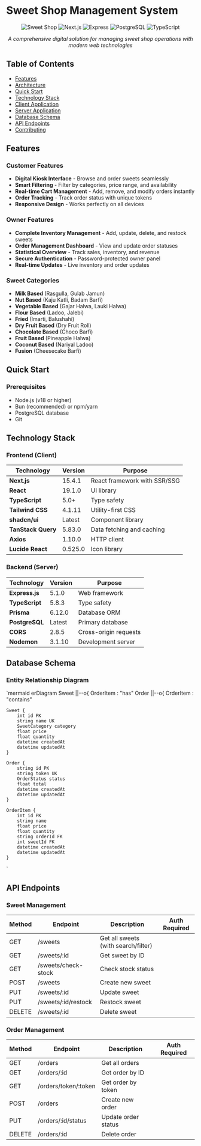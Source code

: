 ﻿#  Sweet Shop Management System

<div align="center">

![Sweet Shop](https://img.shields.io/badge/Sweet%20Shop-Management%20System-orange?style=for-the-badge&logo=react)
![Next.js](https://img.shields.io/badge/Next.js-15.4.1-black?style=for-the-badge&logo=next.js)
![Express](https://img.shields.io/badge/Express-5.1.0-green?style=for-the-badge&logo=express)
![PostgreSQL](https://img.shields.io/badge/PostgreSQL-Database-blue?style=for-the-badge&logo=postgresql)
![TypeScript](https://img.shields.io/badge/TypeScript-5.0-blue?style=for-the-badge&logo=typescript)

*A comprehensive digital solution for managing sweet shop operations with modern web technologies*

</div>

##  Table of Contents

- [ Features](#-features)
- [ Architecture](#-architecture)
- [ Quick Start](#-quick-start)
- [ Technology Stack](#-technology-stack)
- [ Client Application](#-client-application)
- [ Server Application](#-server-application)
- [ Database Schema](#-database-schema)
- [ API Endpoints](#-api-endpoints)
- [ Contributing](#-contributing)

##  Features

###  Customer Features
- **Digital Kiosk Interface** - Browse and order sweets seamlessly
- **Smart Filtering** - Filter by categories, price range, and availability
- **Real-time Cart Management** - Add, remove, and modify orders instantly
- **Order Tracking** - Track order status with unique tokens
- **Responsive Design** - Works perfectly on all devices

###  Owner Features
- **Complete Inventory Management** - Add, update, delete, and restock sweets
- **Order Management Dashboard** - View and update order statuses
- **Statistical Overview** - Track sales, inventory, and revenue
- **Secure Authentication** - Password-protected owner panel
- **Real-time Updates** - Live inventory and order updates

###  Sweet Categories
-  **Milk Based** (Rasgulla, Gulab Jamun)
-  **Nut Based** (Kaju Katli, Badam Barfi)
-  **Vegetable Based** (Gajar Halwa, Lauki Halwa)
-  **Flour Based** (Ladoo, Jalebi)
-  **Fried** (Imarti, Balushahi)
-  **Dry Fruit Based** (Dry Fruit Roll)
-  **Chocolate Based** (Choco Barfi)
-  **Fruit Based** (Pineapple Halwa)
-  **Coconut Based** (Nariyal Ladoo)
-  **Fusion** (Cheesecake Barfi)

##  Quick Start

### Prerequisites

- Node.js (v18 or higher)
- Bun (recommended) or npm/yarn
- PostgreSQL database
- Git
  
##  Technology Stack

### Frontend (Client)
| Technology | Version | Purpose |
|------------|---------|---------|
| **Next.js** | 15.4.1 | React framework with SSR/SSG |
| **React** | 19.1.0 | UI library |
| **TypeScript** | 5.0+ | Type safety |
| **Tailwind CSS** | 4.1.11 | Utility-first CSS |
| **shadcn/ui** | Latest | Component library |
| **TanStack Query** | 5.83.0 | Data fetching and caching |
| **Axios** | 1.10.0 | HTTP client |
| **Lucide React** | 0.525.0 | Icon library |

### Backend (Server)
| Technology | Version | Purpose |
|------------|---------|---------|
| **Express.js** | 5.1.0 | Web framework |
| **TypeScript** | 5.8.3 | Type safety |
| **Prisma** | 6.12.0 | Database ORM |
| **PostgreSQL** | Latest | Primary database |
| **CORS** | 2.8.5 | Cross-origin requests |
| **Nodemon** | 3.1.10 | Development server |

##  Database Schema

###  Entity Relationship Diagram

`mermaid
erDiagram
    Sweet ||--o{ OrderItem : "has"
    Order ||--o{ OrderItem : "contains"
    
    Sweet {
        int id PK
        string name UK
        SweetCategory category
        float price
        float quantity
        datetime createdAt
        datetime updatedAt
    }
    
    Order {
        string id PK
        string token UK
        OrderStatus status
        float total
        datetime createdAt
        datetime updatedAt
    }
    
    OrderItem {
        int id PK
        string name
        float price
        float quantity
        string orderId FK
        int sweetId FK
        datetime createdAt
        datetime updatedAt
    }
`

##  API Endpoints

###  Sweet Management

| Method | Endpoint | Description | Auth Required |
|--------|----------|-------------|---------------|
| GET | /sweets | Get all sweets (with search/filter) |  |
| GET | /sweets/:id | Get sweet by ID |  |
| GET | /sweets/check-stock | Check stock status |  |
| POST | /sweets | Create new sweet |  |
| PUT | /sweets/:id | Update sweet |  |
| PUT | /sweets/:id/restock | Restock sweet |  |
| DELETE | /sweets/:id | Delete sweet |  |

###  Order Management

| Method | Endpoint | Description | Auth Required |
|--------|----------|-------------|---------------|
| GET | /orders | Get all orders |  |
| GET | /orders/:id | Get order by ID |  |
| GET | /orders/token/:token | Get order by token |  |
| POST | /orders | Create new order |  |
| PUT | /orders/:id/status | Update order status |  |
| DELETE | /orders/:id | Delete order |  |
